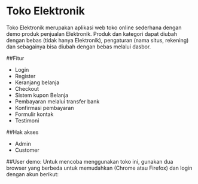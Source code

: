 # Toko Elektronik
Toko Elektronik merupakan aplikasi web toko online sederhana dengan demo produk penjualan Elektronik. Produk dan kategori dapat diubah dengan bebas (tidak hanya Elektronik), pengaturan (nama situs, rekening) dan sebagainya bisa diubah dengan bebas melalui dasbor.

##Fitur
- Login
- Register
- Keranjang belanja
- Checkout
- Sistem kupon Belanja
- Pembayaran melalui transfer bank
- Konfirmasi pembayaran
- Formulir kontak
- Testimoni

##Hak akses
- Admin
- Customer

##User demo:
Untuk mencoba menggunakan toko ini, gunakan dua browser yang berbeda untuk memudahkan (Chrome atau Firefox) dan login dengan akun berikut:
